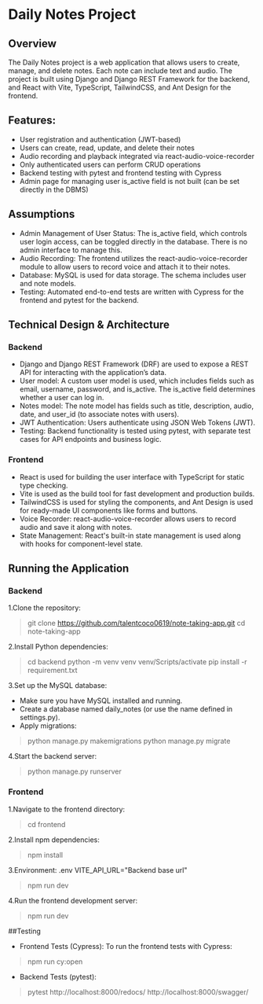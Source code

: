 # Daily Notes Project
## Overview
The Daily Notes project is a web application that allows users to create, manage, and delete notes. Each note can include text and audio. The project is built using Django and Django REST Framework for the backend, and React with Vite, TypeScript, TailwindCSS, and Ant Design for the frontend.

## Features:
- User registration and authentication (JWT-based)
- Users can create, read, update, and delete their notes
- Audio recording and playback integrated via react-audio-voice-recorder
- Only authenticated users can perform CRUD operations
- Backend testing with pytest and frontend testing with Cypress
- Admin page for managing user is_active field is not built (can be set directly in the DBMS)

## Assumptions
- Admin Management of User Status: The is_active field, which controls user login access, can be toggled directly in the database. There is no admin interface to manage this.
- Audio Recording: The frontend utilizes the react-audio-voice-recorder module to allow users to record voice and attach it to their notes.
- Database: MySQL is used for data storage. The schema includes user and note models.
- Testing: Automated end-to-end tests are written with Cypress for the frontend and pytest for the backend.

## Technical Design & Architecture
### Backend
- Django and Django REST Framework (DRF) are used to expose a REST API for interacting with the application’s data.
- User model: A custom user model is used, which includes fields such as email, username, password, and is_active. The is_active field determines whether a user can log in.
- Notes model: The note model has fields such as title, description, audio, date, and user_id (to associate notes with users).
- JWT Authentication: Users authenticate using JSON Web Tokens (JWT).
- Testing: Backend functionality is tested using pytest, with separate test cases for API endpoints and business logic.

### Frontend
- React is used for building the user interface with TypeScript for static type checking.
- Vite is used as the build tool for fast development and production builds.
- TailwindCSS is used for styling the components, and Ant Design is used for ready-made UI components like forms and buttons.
- Voice Recorder: react-audio-voice-recorder allows users to record audio and save it along with notes.
- State Management: React's built-in state management is used along with hooks for component-level state.


## Running the Application
### Backend
1.Clone the repository:
>git clone https://github.com/talentcoco0619/note-taking-app.git
>cd note-taking-app

2.Install Python dependencies:
> cd backend
> python -m venv venv
> venv/Scripts/activate
> pip install -r requirement.txt

3.Set up the MySQL database:
- Make sure you have MySQL installed and running.
- Create a database named daily_notes (or use the name defined in settings.py).
- Apply migrations:
> python manage.py makemigrations
> python manage.py migrate

4.Start the backend server:
>python manage.py runserver


### Frontend
1.Navigate to the frontend directory:
>cd frontend

2.Install npm dependencies:
> npm install

3.Environment:
.env
VITE_API_URL="Backend base url"

> npm run dev

4.Run the frontend development server:
> npm run dev

##Testing
- Frontend Tests (Cypress):
To run the frontend tests with Cypress:
> npm run cy:open

- Backend Tests (pytest):
>pytest
http://localhost:8000/redocs/
http://localhost:8000/swagger/
